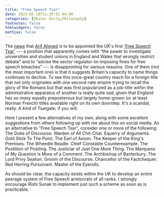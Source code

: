 ```yaml
---
title: "Free Speech Tsar"
date: 2023-05-10T11:39:51-04:00
categories: [Obiter Dicta,Philosophy]
footnotes: false
htmlwidgets: false
mathjax: false
---
```



The [news](https://dailynous.com/2023/05/10/philosopher-to-be-appointed-uks-first-free-speech-tsar/) that [Arif Ahmed](https://www.phil.cam.ac.uk/people/teaching-research-pages/ahmed) is to be appointed the UK's first ['Free Speech Tsar'](https://www.telegraph.co.uk/news/2023/05/09/rishi-sunak-confirm-cambridge-arif-ahmed-free-speech-tsar/) --- a position that apparently comes with “the power to investigate universities and student unions in England and Wales that wrongly restrict debate” and to “advise the sector regulator on imposing fines for free speech breaches” --- is disappointing for various reasons. One of them (not the most important one) is that it suggests Britain's capacity to name things continues to decline. To see this once-great country reach for a foreign title that not only originates with one second-rate empire trying to recall the glory of the Romans but that was first popularized as a job-title within the administrative apparatus of another is really quite sad, given that England has _so many_ equally preposterous but largely home-grown (or at least Norman French) titles available right on its own doorstep. It's a scandal, really. A kind of Tsargate, if you will. 

Here I present a few alternatives of my own, along with some excellent suggestions from others following up with me about this on social media. As an alternative to "Free Speech Tsar", consider one or more of the following: The Duke of Discourse. Warden of All Chit-Chat. Equerry of Arguments. Gold Stick To The Point. The Earl of Axiom. The Keeper of the King's Premises. The Wheedle Beadle. Chief Constable Counterexample. The Postillion of Positing. The Justiciar of Just One More Thing. The Marquess of My Question is More of a Comment. The Archbishop of Banterbury. The Lord Privy Sealion. Groom of the Discourse. Chancellor of the Factchequer. Red Herring Pursuivant. Master of the Eyerolls.

As should be clear, the capacity exists within the UK to develop an entire peerage system of Free Speech aristocrats of all ranks. I strongly encourage Rishi Sunak to implement just such a scheme as soon as is practicable. 
